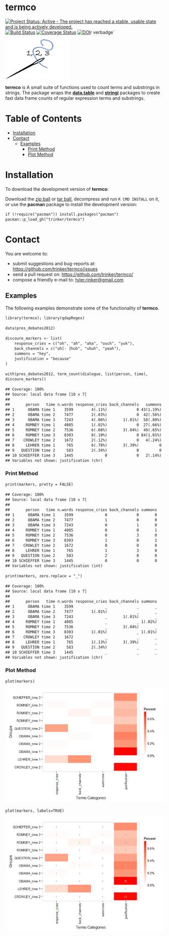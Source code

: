 termco
============


[![Project Status: Active - The project has reached a stable, usable
state and is being actively
developed.](http://www.repostatus.org/badges/0.1.0/active.svg)](http://www.repostatus.org/#active)
[![Build
Status](https://travis-ci.org/trinker/termco.svg?branch=master)](https://travis-ci.org/trinker/termco)
[![Coverage
Status](https://coveralls.io/repos/trinker/termco/badge.svg?branch=master)](https://coveralls.io/r/trinker/termco?branch=master)
[![DOI](https://zenodo.org/badge/5398/trinker/termco.svg)](https://zenodo.org/badge/latestdoi/5398/trinker/termco)r
verbadge\`

<img src="inst/termco_logo/r_termco.png" width="200" alt="qdapRegex Logo">

**termco** is A small suite of functions used to count terms and
substrings in strings. The package wraps the
[**data.table**](https://cran.r-project.org/web/packages/data.table/index.html)
and
[**stringi**](https://cran.r-project.org/web/packages/stringi/index.html)
packages to create fast data frame counts of regular expression terms
and substrings.


Table of Contents
============

-   [Installation](#installation)
-   [Contact](#contact)
    -   [Examples](#examples)
        -   [Print Method](#print-method)
        -   [Plot Method](#plot-method)

Installation
============


To download the development version of **termco**:

Download the [zip
ball](https://github.com/trinker/termco/zipball/master) or [tar
ball](https://github.com/trinker/termco/tarball/master), decompress and
run `R CMD INSTALL` on it, or use the **pacman** package to install the
development version:

    if (!require("pacman")) install.packages("pacman")
    pacman::p_load_gh("trinker/termco")

Contact
=======

You are welcome to: 
* submit suggestions and bug-reports at: <https://github.com/trinker/termco/issues> 
* send a pull request on: <https://github.com/trinker/termco/> 
* compose a friendly e-mail to: <tyler.rinker@gmail.com>


Examples
--------

The following examples demonstrate some of the functionality of
**termco**.

    library(termco); library(qdapRegex)

    data(pres_debates2012)

    discoure_markers <- list(
        response_cries = c("oh", "ah", "aha", "ouch", "yuk"),
        back_channels = c("uh[- ]huh", "uhuh", "yeah"),
        summons = "hey",
        justification = "because"
    )

    with(pres_debates2012, term_count(dialogue, list(person, time), discoure_markers))

    ## Coverage: 100% 
    ## Source: local data frame [10 x 7]
    ## 
    ##       person   time n.words response_cries back_channels   summons
    ## 1      OBAMA time 1    3599        4(.11%)             0 43(1.19%)
    ## 2      OBAMA time 2    7477        2(.03%)             0  42(.56%)
    ## 3      OBAMA time 3    7243        4(.06%)       1(.01%)  58(.80%)
    ## 4     ROMNEY time 1    4085        1(.02%)             0  27(.66%)
    ## 5     ROMNEY time 2    7536        6(.08%)       3(.04%)  49(.65%)
    ## 6     ROMNEY time 3    8303        8(.10%)             0 84(1.01%)
    ## 7    CROWLEY time 2    1672        2(.12%)             0   4(.24%)
    ## 8     LEHRER time 1     765        6(.78%)       3(.39%)         0
    ## 9   QUESTION time 2     583        2(.34%)             0         0
    ## 10 SCHIEFFER time 3    1445              0             0   2(.14%)
    ## Variables not shown: justification (chr)

### Print Method

    print(markers, pretty = FALSE)

    ## Coverage: 100% 
    ## Source: local data frame [10 x 7]
    ## 
    ##       person   time n.words response_cries back_channels summons
    ## 1      OBAMA time 1    3599              0             0       0
    ## 2      OBAMA time 2    7477              1             0       0
    ## 3      OBAMA time 3    7243              0             1       0
    ## 4     ROMNEY time 1    4085              0             0       1
    ## 5     ROMNEY time 2    7536              0             3       0
    ## 6     ROMNEY time 3    8303              1             0       1
    ## 7    CROWLEY time 2    1672              0             0       0
    ## 8     LEHRER time 1     765              1             3       0
    ## 9   QUESTION time 2     583              2             0       0
    ## 10 SCHIEFFER time 3    1445              0             0       0
    ## Variables not shown: justification (int)

    print(markers, zero.replace = "_")

    ## Coverage: 100% 
    ## Source: local data frame [10 x 7]
    ## 
    ##       person   time n.words response_cries back_channels summons
    ## 1      OBAMA time 1    3599              _             _       _
    ## 2      OBAMA time 2    7477        1(.01%)             _       _
    ## 3      OBAMA time 3    7243              _       1(.01%)       _
    ## 4     ROMNEY time 1    4085              _             _ 1(.02%)
    ## 5     ROMNEY time 2    7536              _       3(.04%)       _
    ## 6     ROMNEY time 3    8303        1(.01%)             _ 1(.01%)
    ## 7    CROWLEY time 2    1672              _             _       _
    ## 8     LEHRER time 1     765        1(.13%)       3(.39%)       _
    ## 9   QUESTION time 2     583        2(.34%)             _       _
    ## 10 SCHIEFFER time 3    1445              _             _       _
    ## Variables not shown: justification (chr)

### Plot Method

    plot(markers)

![](inst/figure/unnamed-chunk-5-1.png)

    plot(markers, labels=TRUE)

![](inst/figure/unnamed-chunk-5-2.png)